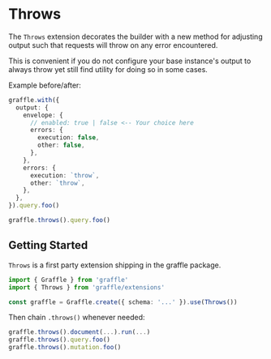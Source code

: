 # Throws

<!--@include: @/_snippets/example-links/extension_throws.md-->

The `Throws` extension decorates the builder with a new method for adjusting output such that requests will throw on any error encountered.

This is convenient if you do not configure your base instance's output to always throw yet still find utility for doing so in some cases.

Example before/after:

```ts
graffle.with({
  output: {
    envelope: {
      // enabled: true | false <-- Your choice here
      errors: {
        execution: false,
        other: false,
      },
    },
    errors: {
      execution: `throw`,
      other: `throw`,
    },
  },
}).query.foo()
```

```ts
graffle.throws().query.foo()
```

## Getting Started

`Throws` is a first party extension shipping in the graffle package.

```ts twoslash
import { Graffle } from 'graffle'
import { Throws } from 'graffle/extensions'

const graffle = Graffle.create({ schema: '...' }).use(Throws())
```

Then chain `.throws()` whenever needed:

```ts
graffle.throws().document(...).run(...)
graffle.throws().query.foo()
graffle.throws().mutation.foo()
```
